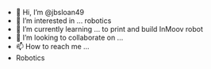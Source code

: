 - 👋 Hi, I’m @jbsloan49
- 👀 I’m interested in ... robotics
- 🌱 I’m currently learning ... to print and build InMoov robot
- 💞️ I’m looking to collaborate on ...
- 📫 How to reach me ...
- Robotics
<!---
jbsloan49/jbsloan49 is a ✨ special ✨ repository because its `README.md` (this file) appears on your GitHub profile.
You can click the Preview link to take a look at your changes.
--->
